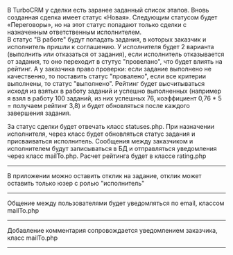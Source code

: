 
В TurboCRM у сделки есть заранее заданный список этапов. Вновь созданная сделка имеет статус «Новая». Следующим статусом будет «Переговоры», но на этот статус попадают только сделки с назначенным ответственным исполнителем.  
В статус "В работе" будут попадать задания, в которых заказчик и исполнитель пришли к соглашению. У исполнителя будет 2 варианта (выполнить или отказаться от задания), если исполнитель отказывается от задания, то оно переходит в стутус "провелано", что будет влиять на рейтинг. А у заказчика право проверки: если задание выполнено не качественно, то поставить статус "провалено", если все критерии выполнены, то статус "выполнено".
Рейтинг будет высчитываться исходя из взятых в работу заданий и успешно выполненных (например я взял в работу 100 заданий, из них успешных 76, коэффициент 0,76 * 5 = получаем рейтинг 3,8) и будет обновляться после каждого завершения задания.

За статус сделки будет отвечать класс statuses.php. При назначении исполнителя, через класс будет обновляться статус задания и присваиваться исполнитель.
Сообщения между заказчиком и исполнителем будут записываться в БД и отправляться уведомления через класс mailTo.php. 
Расчет рейтинга будет в классе rating.php
 

---

В приложении можно оставить отклик на задание, отклик может оставить только юзер с ролью "исполнитель"

---

Общение между пользователями будет уведомляться по email, классом mailTo.php

--- 

Добавление комментария сопровождается уведомлением заказчика, класс mailTo.php

---
